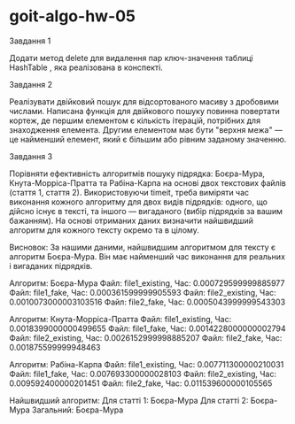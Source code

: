 # goit-algo-hw-05

Завдання 1

Додати метод delete для видалення пар ключ-значення таблиці HashTable , яка реалізована в конспекті.

Завдання 2

Реалізувати двійковий пошук для відсортованого масиву з дробовими числами. Написана функція для двійкового пошуку повинна повертати кортеж, де першим елементом є кількість ітерацій, потрібних для знаходження елемента. Другим елементом має бути "верхня межа" — це найменший елемент, який є більшим або рівним заданому значенню.

Завдання 3

Порівняти ефективність алгоритмів пошуку підрядка: Боєра-Мура, Кнута-Морріса-Пратта та Рабіна-Карпа на основі двох текстових файлів (стаття 1, стаття 2). Використовуючи timeit, треба виміряти час виконання кожного алгоритму для двох видів підрядків: одного, що дійсно існує в тексті, та іншого — вигаданого (вибір підрядків за вашим бажанням). На основі отриманих даних визначити найшвидший алгоритм для кожного тексту окремо та в цілому.

Висновок:
За нашими даними, найшвидшим алгоритмом для тексту є алгоритм Боєра-Мура. Він має найменший час виконання для реальних і вигаданих підрядків.

Алгоритм: Боєра-Мура
Файл: file1_existing, Час: 0.000729599999885977
Файл: file1_fake, Час: 0.000361599999905593
Файл: file2_existing, Час: 0.0010073000003103516
Файл: file2_fake, Час: 0.0005043999999543303

Алгоритм: Кнута-Морріса-Пратта
Файл: file1_existing, Час: 0.0018399000000499655
Файл: file1_fake, Час: 0.0014228000000002794
Файл: file2_existing, Час: 0.0026152999998885207
Файл: file2_fake, Час: 0.001875599999948463

Алгоритм: Рабіна-Карпа
Файл: file1_existing, Час: 0.007711300000210031
Файл: file1_fake, Час: 0.007693300000028103
Файл: file2_existing, Час: 0.009592400000201451
Файл: file2_fake, Час: 0.011539600000105565

Найшвидший алгоритм:
Для статті 1: Боєра-Мура
Для статті 2: Боєра-Мура
Загальний: Боєра-Мура